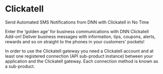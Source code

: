 # Clickatell

 Send Automated SMS Notifications from DNN with Clickatell in No Time

Enter the ‘golden age’ for business communications with DNN Clickatell Add-on! Deliver business messages with information, tips, coupons, alerts, rewards and so on straight to the phones in your customers' pockets!

In order to use the Clickatell gateway you need a Clickatell account and at least one registered connection (API sub-product instance) between your application and the Clickatell gateway. Each connection method is known as a sub-product. 